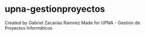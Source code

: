 # upna-gestionproyectos

Created by Gabriel Zacarias Ramirez
Made for UPNA - Gestión de Proyectos Informáticos
